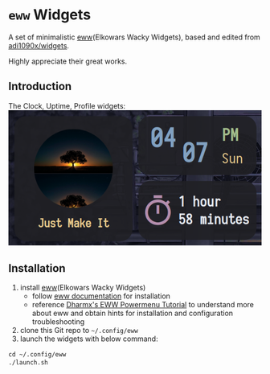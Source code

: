 # `eww` Widgets

A set of minimalistic [eww](https://github.com/elkowar/eww)(Elkowars Wacky Widgets), based and edited from [adi1090x/widgets](https://github.com/adi1090x/widgets).

Highly appreciate their great works.

## Introduction
The Clock, Uptime, Profile widgets:
![Widgets Preview](./widgets_preview.png)

## Installation
1. install [eww](https://github.com/elkowar/eww)(Elkowars Wacky Widgets)
    - follow [eww documentation](https://elkowar.github.io/eww/) for installation
    - reference [Dharmx's EWW Powermenu Tutorial](https://dharmx.is-a.dev/eww-powermenu/) to understand more about eww and obtain hints for installation and configuration troubleshooting
2. clone this Git repo to `~/.config/eww`
3. launch the widgets with below command:
```shell
cd ~/.config/eww
./launch.sh
```
